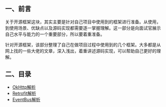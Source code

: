 ## 一、前言

关于开源框架这块，其实主要是针对自己项目中使用到的框架进行准备。从使用，到使用场景、优缺点以及源码实现都需要逐一掌握理解。这一部分是向面试官展示自己水平与能力的一个重要部分，所以要着重准备。

针对开源框架，该部分整理了自己在做项目过程中使用到的几个框架。大多都是从网上找的一些大佬的文章，深入浅出，着重讲述源码实现，可以帮助自己更好的理解。

## 二、目录

- [OkHttp解析](open-source-framework/okhttp.md)
- [Retrofit解析](open-source-framework/Retrofit.md)
- [EventBus解析](open-source-framework/EventBus.md)


